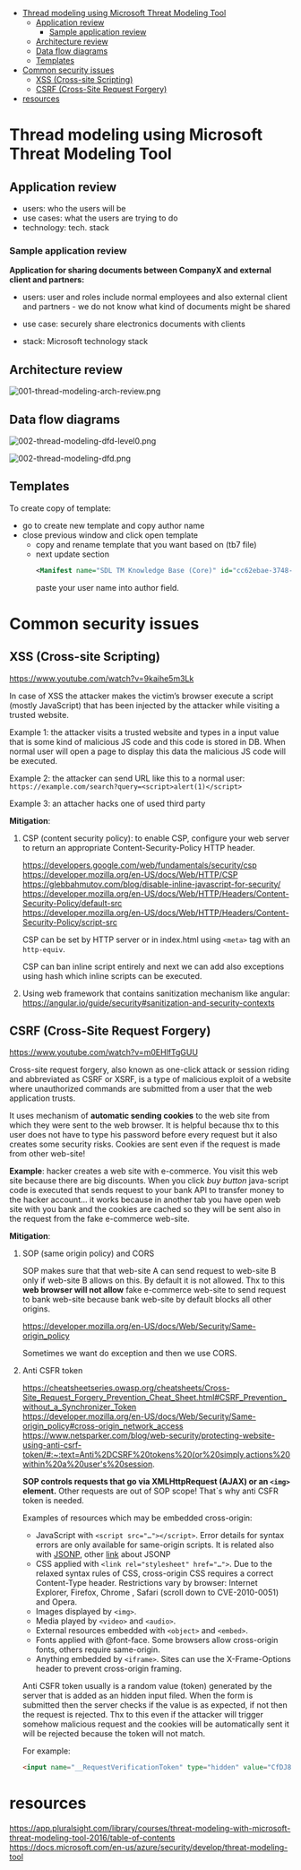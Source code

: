 - [Thread modeling using Microsoft Threat Modeling Tool](#thread-modeling-using-microsoft-threat-modeling-tool)
  - [Application review](#application-review)
    - [Sample application review](#sample-application-review)
  - [Architecture review](#architecture-review)
  - [Data flow diagrams](#data-flow-diagrams)
  - [Templates](#templates)
- [Common security issues](#common-security-issues)
  - [XSS (Cross-site Scripting)](#xss-cross-site-scripting)
  - [CSRF (Cross-Site Request Forgery)](#csrf-cross-site-request-forgery)
- [resources](#resources)


# Thread modeling using Microsoft Threat Modeling Tool

## Application review

* users: who the users will be
* use cases: what the users are trying to do
* technology: tech. stack

### Sample application review

**Application for sharing documents between CompanyX and external client and partners:**

* users: user and roles include normal employees and also external client and partners - we do not know what kind of documents might be shared

* use case: securely share electronics documents with clients

* stack: Microsoft technology stack

## Architecture review 

![001-thread-modeling-arch-review.png](images/001-thread-modeling-arch-review.png)

## Data flow diagrams

![002-thread-modeling-dfd-level0.png](images/002-thread-modeling-dfd-level0.png)

![002-thread-modeling-dfd.png](images/002-thread-modeling-dfd.png)

## Templates

To create copy of template:

* go to create new template and copy author name
* close previous window and click open template
  * copy and rename template that you want based on (tb7 file)
  * next update section 
    ```xml
    <Manifest name="SDL TM Knowledge Base (Core)" id="cc62ebae-3748-431e-b1df-f4220dc9003f" version="4.1.0.11" author="TwC MSEC" />
    ```
    paste your user name into author field.

# Common security issues

## XSS (Cross-site Scripting)

https://www.youtube.com/watch?v=9kaihe5m3Lk

In case of XSS the attacker makes the victim’s browser execute a script (mostly JavaScript) that has been injected by the attacker while visiting a trusted website.

Example 1: the attacker visits a trusted website and types in a input value that is some kind of malicious JS code and this code is stored in DB. When normal user will open a page to display this data the malicious JS code will be executed.

Example 2: the attacker can send URL like this to a normal user: ```https://example.com/search?query=<script>alert(1)</script>```

Example 3: an attacher hacks one of used third party 

**Mitigation**: 

1. CSP (content security policy): to enable CSP, configure your web server to return an appropriate Content-Security-Policy HTTP header.   

   https://developers.google.com/web/fundamentals/security/csp   
   https://developer.mozilla.org/en-US/docs/Web/HTTP/CSP   
   https://glebbahmutov.com/blog/disable-inline-javascript-for-security/   
   https://developer.mozilla.org/en-US/docs/Web/HTTP/Headers/Content-Security-Policy/default-src   
   https://developer.mozilla.org/en-US/docs/Web/HTTP/Headers/Content-Security-Policy/script-src   

   CSP can be set by HTTP server or in index.html using ```<meta>``` tag with an ```http-equiv```.

   CSP can ban inline script entirely and next we can add also exceptions using hash which inline scripts can be executed.

2. Using web framework that contains sanitization mechanism like angular: https://angular.io/guide/security#sanitization-and-security-contexts


## CSRF (Cross-Site Request Forgery)

https://www.youtube.com/watch?v=m0EHlfTgGUU

Cross-site request forgery, also known as one-click attack or session riding and abbreviated as CSRF or XSRF, is a type of malicious exploit of a website where unauthorized commands are submitted from a user that the web application trusts.

It uses mechanism of **automatic sending cookies** to the web site from which they were sent to the web browser. It is helpful because thx to this user does not have to type his password before every request but it also creates some security risks. Cookies are sent even if the request is made from other web-site!

**Example**: hacker creates a web site with e-commerce. You visit this web site because there are big discounts. When you click _buy button_ java-script code is executed that sends request to your bank API to transfer money to the hacker account... it works because in another tab you have open web site with you bank and the cookies are cached so they will be sent also in the request from the fake e-commerce web-site.

**Mitigation**:

1. SOP (same origin policy) and CORS
   
   SOP makes sure that that web-site A can send request to web-site B only if web-site B allows on this. By default it is not allowed.
   Thx to this **web browser will not allow** fake e-commerce web-site to send request to bank web-site because bank web-site by default blocks all other origins.

   https://developer.mozilla.org/en-US/docs/Web/Security/Same-origin_policy

   Sometimes we want do exception and then we use CORS.


2. Anti CSFR token

   https://cheatsheetseries.owasp.org/cheatsheets/Cross-Site_Request_Forgery_Prevention_Cheat_Sheet.html#CSRF_Prevention_without_a_Synchronizer_Token   
   https://developer.mozilla.org/en-US/docs/Web/Security/Same-origin_policy#cross-origin_network_access   
   https://www.netsparker.com/blog/web-security/protecting-website-using-anti-csrf-token/#:~:text=Anti%2DCSRF%20tokens%20(or%20simply,actions%20within%20a%20user's%20session.   

   **SOP controls requests that go via XMLHttpRequest (AJAX) or an ```<img>``` element.** Other requests are out of SOP scope! That`s why anti CSFR token is needed.

   Examples of resources which may be embedded cross-origin:
   * JavaScript with ```<script src="…"></script>```. Error details for    syntax errors are only available for same-origin scripts.
   It is related also with [JSONP](https://stackoverflow.com/a/2067584), other [link](https://www.w3schools.com/js/js_json_jsonp.asp#:~:text=JSONP%20stands%20for%20JSON%20with,instead%20of%20the%20XMLHttpRequest%20object.) about JSONP
   * CSS applied with ```<link rel="stylesheet" href="…">```. Due to the relaxed syntax rules of CSS, cross-origin CSS requires a correct Content-Type header. Restrictions vary by browser: Internet Explorer, Firefox, Chrome , Safari (scroll down to CVE-2010-0051) and Opera.
   * Images displayed by ```<img>```.
   * Media played by ```<video>``` and ```<audio>```.
   * External resources embedded with ```<object>``` and ```<embed>```.
   * Fonts applied with @font-face. Some browsers allow cross-origin fonts, others require same-origin.
   * Anything embedded by ```<iframe>```. Sites can use the X-Frame-Options header to prevent cross-origin framing.

   Anti CSFR token usually is a random value (token) generated by the server that is added as an hidden input filed. When the form is submitted then the server checks if the value is as expected, if not then the request is rejected. Thx to this even if the attacker will trigger somehow malicious request and the cookies will be automatically sent it will be rejected because the token will not match.

   For example:

   ```html
   <input name="__RequestVerificationToken" type="hidden" value="CfDJ8OT7CYZ8-OhOpWnspncR1scq-_jBE8XvN9CgBlkuk6KDPiNjkOuHznwfkOqY5e8P13fAy4hMEhigTuhXw5UOaNqNwlypiM3D1R1rXyty2Eco-vs7qMAzzEEK3KC0_chjVzOcN9gXu9paO3KiEjTN-6E">
   ```

# resources
https://app.pluralsight.com/library/courses/threat-modeling-with-microsoft-threat-modeling-tool-2016/table-of-contents   
https://docs.microsoft.com/en-us/azure/security/develop/threat-modeling-tool   
